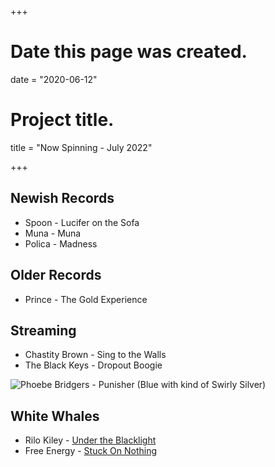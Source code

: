 +++
# Date this page was created.
date = "2020-06-12"

# Project title.
title = "Now Spinning - July 2022"

+++

## Newish Records
* Spoon - Lucifer on the Sofa
* Muna - Muna
* Polica - Madness


## Older Records
* Prince - The Gold Experience

## Streaming

* Chastity Brown - Sing to the Walls
* The Black Keys - Dropout Boogie



![Phoebe Bridgers - Punisher (Blue with kind of Swirly Silver)](/img/punisher.jpg)

## White Whales
* Rilo Kiley - [Under the Blacklight](https://www.discogs.com/Rilo-Kiley-Under-The-Blacklight/release/3077280)
* Free Energy - [Stuck On Nothing](https://www.discogs.com/Free-Energy-Stuck-On-Nothing/release/2260616)



